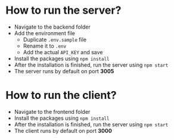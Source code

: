 # How to run the server?

- Navigate to the backend folder
- Add the environment file
  - Duplicate `.env.sample` file
  - Rename it to `.env`
  - Add the actual `API_KEY` and save
- Install the packages using `npm install`
- After the installation is finished, run the server using `npm start`
- The server runs by default on port **3005**

# How to run the client?

- Navigate to the frontend folder
- Install the packages using `npm install`
- After the installation is finished, run the server using `npm start`
- The client runs by default on port **3000**

